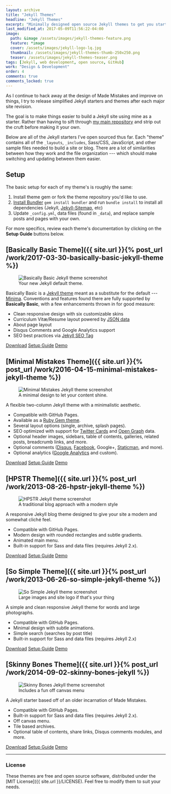 ```yaml
---
layout: archive
title: "Jekyll Themes"
headline: "Jekyll Themes"
excerpt: "Minimally designed open source Jekyll themes to get you started with hosting a site with GitHub Pages --- for free!"
last_modified_at: 2017-05-09T11:56:22-04:00
image: 
  path: &image /assets/images/jekyll-themes-feature.png
  feature: *image
  cover: /assets/images/jekyll-logo-lq.jpg
  thumbnail: /assets/images/jekyll-themes-thumb-250x250.png
  teaser: /assets/images/jekyll-themes-teaser.png
tags: [Jekyll, web development, open source, GitHub]
work: "Design & Development"
order: 4
comments: true
comments_locked: true
---
```


As I continue to hack away at the design of Made Mistakes and improve on things, I try to release simplified Jekyll starters and themes after each major site revision.

The goal is to make things easier to build a Jekyll site using mine as a starter. Rather than having to sift through [my main repository](https://github.com/mmistakes/made-mistakes-jekyll) and strip out the cruft before making it your own.

Below are all of the Jekyll starters I've open sourced thus far. Each "theme" contains all of the `_layouts`, `_includes`, Sass/CSS, JavaScript, and other sample files needed to build a site or blog. There are a lot of similarities between how they work and the file organization --- which should make switching and updating between them easier.

## Setup

The basic setup for each of my theme's is roughly the same:

  1. Install theme gem or fork the theme repository you'd like to use.
  2. [Install Bundler](http://bundler.io) `gem install bundler` and run `bundle install` to install all dependencies (Jekyll, [Jekyll-Sitemap](https://github.com/jekyll/jekyll-sitemap), etc)
  3. Update `_config.yml`, data files (found in `_data`), and replace sample posts and pages with your own.

For more specifics, review each theme's documentation by clicking on the **Setup Guide** buttons below.

## [Basically Basic Theme]({{ site.url }}{% post_url /work/2017-03-30-basically-basic-jekyll-theme %})

<figure>
  <img src="{{ site.url }}/assets/images/jekyll-theme-basically-basic-feature.jpg" alt="Basically Basic Jekyll theme screenshot">
  <figcaption>Your new Jekyll default theme.</figcaption>
</figure>

Basically Basic is a [Jekyll theme](https://jekyllrb.com/docs/themes/) meant as a substitute for the default --- [Minima](https://github.com/jekyll/minima). Conventions and features found there are fully supported by **Basically Basic**, with a few enhancements thrown in for good measure:

- Clean responsive design with six customizable skins
- Curriculum Vitæ/Resume layout powered by [JSON data](http://registry.jsonresume.org/)
- About page layout
- Disqus Comments and Google Analytics support
- SEO best practices via [Jekyll SEO Tag](https://github.com/jekyll/jekyll-seo-tag/)

<div markdown="0" class="btn--group">
  <a href="https://github.com/mmistakes/jekyll-theme-basically-basic/archive/master.zip" class="btn btn--info">Download</a>
  <a href="https://github.com/mmistakes/jekyll-theme-basically-basic" class="btn">Setup Guide</a>
  <a href="https://mmistakes.github.io/jekyll-theme-basically-basic/" class="btn">Demo</a>
</div>

## [Minimal Mistakes Theme]({{ site.url }}{% post_url /work/2016-04-15-minimal-mistakes-jekyll-theme %})

<figure>
  <img src="{{ site.url }}/assets/images/minimal-mistakes-3-feature.jpg" alt="Minimal Mistakes Jekyll theme screenshot">
  <figcaption>A minimal design to let your content shine.</figcaption>
</figure>

A flexible two-column Jekyll theme with a minimalistic aesthetic.

  - Compatible with GitHub Pages.
  - Available as a [Ruby Gem theme](https://rubygems.org/gems/minimal-mistakes-jekyll).
  - Several layout options (single, archive, splash pages).
  - SEO optimized with support for [Twitter Cards](https://dev.twitter.com/cards/overview) and [Open Graph](http://ogp.me/) data.
  - Optional header images, sidebars, table of contents, galleries, related posts, breadcrumb links, and more.
  - Optional comments ([Disqus](https://disqus.com/), [Facebook](https://developers.facebook.com/docs/plugins/comments), Google+, [Staticman](https://staticman.net/), and more).
  - Optional analytics ([Google Analytics](https://www.google.com/analytics/) and custom).

<div markdown="0" class="btn--group">
  <a href="https://github.com/mmistakes/minimal-mistakes/archive/master.zip" class="btn btn--info">Download</a>
  <a href="https://mmistakes.github.io/minimal-mistakes/docs/quick-start-guide/" class="btn">Setup Guide</a>
  <a href="https://mmistakes.github.io/minimal-mistakes" class="btn">Demo</a>
</div>

## [HPSTR Theme]({{ site.url }}{% post_url /work/2013-08-26-hpstr-jekyll-theme %})

<figure>
  <img src="{{ site.url }}/assets/images/hpstr-preview-feature-2015.jpg" alt="HPSTR Jekyll theme screenshot">
  <figcaption>A traditional blog approach with a modern style</figcaption>
</figure>

A responsive Jekyll blog theme designed to give your site a modern and somewhat cliché feel.

  - Compatible with GitHub Pages.
  - Modern design with rounded rectangles and subtle gradients.
  - Animated main menu.
  - Built-in support for Sass and data files (requires Jekyll 2.x).

<div markdown="0" class="btn--group">
  <a href="https://github.com/mmistakes/hpstr-jekyll-theme/archive/master.zip" class="btn btn--info">Download</a>
  <a href="https://mmistakes.github.io/hpstr-jekyll-theme/theme-setup/" class="btn">Setup Guide</a>
  <a href="https://mmistakes.github.io/hpstr-jekyll-theme/" class="btn">Demo</a>
</div>

## [So Simple Theme]({{ site.url }}{% post_url /work/2013-06-26-so-simple-jekyll-theme %})

<figure>
  <img src="{{ site.url }}/assets/images/so-simple-theme-feature-2015.jpg" alt="So Simple Jekyll theme screenshot">
  <figcaption>Large images and site logo if that's your thing</figcaption>
</figure>

A simple and clean responsive Jekyll theme for words and large photographs.

  - Compatible with GitHub Pages.
  - Minimal design with subtle animations.
  - Simple search (searches by post title)
  - Built-in support for Sass and data files (requires Jekyll 2.x)

<div markdown="0" class="btn--group">
  <a href="https://github.com/mmistakes/so-simple-theme/archive/master.zip" class="btn btn--info">Download</a>
  <a href="https://mmistakes.github.io/so-simple-theme/theme-setup/" class="btn">Setup Guide</a>
  <a href="https://mmistakes.github.io/so-simple-theme" class="btn">Demo</a>
</div>

## [Skinny Bones Theme]({{ site.url }}{% post_url /work/2014-09-02-skinny-bones-jekyll %})

<figure>
	<img src="{{ site.url }}/assets/images/skinny-bones-preview-feature.jpg" alt="Skinny Bones Jekyll theme screenshot">
	<figcaption>Includes a fun off canvas menu</figcaption> 
</figure>

A Jekyll starter based off of an older incarnation of Made Mistakes.

  - Compatible with GitHub Pages.
  - Built-in support for Sass and data files (requires Jekyll 2.x).
  - Off canvas menu.
  - Tile based archives.
  - Optional table of contents, share links, Disqus comments modules, and more.

<div markdown="0" class="btn--group">
	<a href="https://github.com/mmistakes/skinny-bones-jekyll/archive/master.zip" class="btn btn--info">Download</a>
	<a href="https://mmistakes.github.io/skinny-bones-jekyll/getting-started/" class="btn">Setup Guide</a>
  <a href="https://mmistakes.github.io/skinny-bones-jekyll/" class="btn">Demo</a>
</div>

---

### License

These themes are free and open source software, distributed under the [MIT License]({{ site.url }}/LICENSE). Feel free to modify them to suit your needs.
